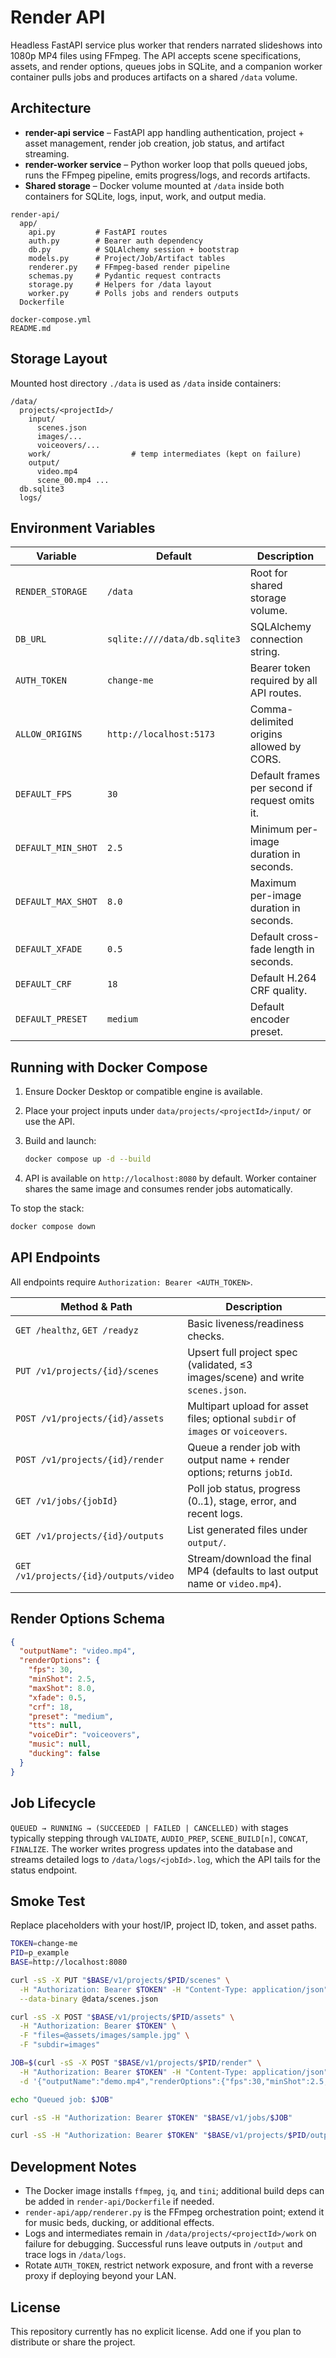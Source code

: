 # Render API

Headless FastAPI service plus worker that renders narrated slideshows into 1080p MP4 files using FFmpeg. The API accepts scene specifications, assets, and render options, queues jobs in SQLite, and a companion worker container pulls jobs and produces artifacts on a shared `/data` volume.

## Architecture

- **render-api service** – FastAPI app handling authentication, project + asset management, render job creation, job status, and artifact streaming.
- **render-worker service** – Python worker loop that polls queued jobs, runs the FFmpeg pipeline, emits progress/logs, and records artifacts.
- **Shared storage** – Docker volume mounted at `/data` inside both containers for SQLite, logs, input, work, and output media.

```
render-api/
  app/
    api.py         # FastAPI routes
    auth.py        # Bearer auth dependency
    db.py          # SQLAlchemy session + bootstrap
    models.py      # Project/Job/Artifact tables
    renderer.py    # FFmpeg-based render pipeline
    schemas.py     # Pydantic request contracts
    storage.py     # Helpers for /data layout
    worker.py      # Polls jobs and renders outputs
  Dockerfile

docker-compose.yml
README.md
```

## Storage Layout

Mounted host directory `./data` is used as `/data` inside containers:

```
/data/
  projects/<projectId>/
    input/
      scenes.json
      images/...
      voiceovers/...
    work/                  # temp intermediates (kept on failure)
    output/
      video.mp4
      scene_00.mp4 ...
  db.sqlite3
  logs/
```

## Environment Variables

| Variable | Default | Description |
| --- | --- | --- |
| `RENDER_STORAGE` | `/data` | Root for shared storage volume. |
| `DB_URL` | `sqlite:////data/db.sqlite3` | SQLAlchemy connection string. |
| `AUTH_TOKEN` | `change-me` | Bearer token required by all API routes. |
| `ALLOW_ORIGINS` | `http://localhost:5173` | Comma-delimited origins allowed by CORS. |
| `DEFAULT_FPS` | `30` | Default frames per second if request omits it. |
| `DEFAULT_MIN_SHOT` | `2.5` | Minimum per-image duration in seconds. |
| `DEFAULT_MAX_SHOT` | `8.0` | Maximum per-image duration in seconds. |
| `DEFAULT_XFADE` | `0.5` | Default cross-fade length in seconds. |
| `DEFAULT_CRF` | `18` | Default H.264 CRF quality. |
| `DEFAULT_PRESET` | `medium` | Default encoder preset. |

## Running with Docker Compose

1. Ensure Docker Desktop or compatible engine is available.
2. Place your project inputs under `data/projects/<projectId>/input/` or use the API.
3. Build and launch:

   ```bash
   docker compose up -d --build
   ```

4. API is available on `http://localhost:8080` by default. Worker container shares the same image and consumes render jobs automatically.

To stop the stack:

```bash
docker compose down
```

## API Endpoints

All endpoints require `Authorization: Bearer <AUTH_TOKEN>`.

| Method & Path | Description |
| --- | --- |
| `GET /healthz`, `GET /readyz` | Basic liveness/readiness checks. |
| `PUT /v1/projects/{id}/scenes` | Upsert full project spec (validated, ≤3 images/scene) and write `scenes.json`. |
| `POST /v1/projects/{id}/assets` | Multipart upload for asset files; optional `subdir` of `images` or `voiceovers`. |
| `POST /v1/projects/{id}/render` | Queue a render job with output name + render options; returns `jobId`. |
| `GET /v1/jobs/{jobId}` | Poll job status, progress (0..1), stage, error, and recent logs. |
| `GET /v1/projects/{id}/outputs` | List generated files under `output/`. |
| `GET /v1/projects/{id}/outputs/video` | Stream/download the final MP4 (defaults to last output name or `video.mp4`). |

## Render Options Schema

```json
{
  "outputName": "video.mp4",
  "renderOptions": {
    "fps": 30,
    "minShot": 2.5,
    "maxShot": 8.0,
    "xfade": 0.5,
    "crf": 18,
    "preset": "medium",
    "tts": null,
    "voiceDir": "voiceovers",
    "music": null,
    "ducking": false
  }
}
```

## Job Lifecycle

`QUEUED → RUNNING → (SUCCEEDED | FAILED | CANCELLED)` with stages typically stepping through `VALIDATE`, `AUDIO_PREP`, `SCENE_BUILD[n]`, `CONCAT`, `FINALIZE`. The worker writes progress updates into the database and streams detailed logs to `/data/logs/<jobId>.log`, which the API tails for the status endpoint.

## Smoke Test

Replace placeholders with your host/IP, project ID, token, and asset paths.

```bash
TOKEN=change-me
PID=p_example
BASE=http://localhost:8080

curl -sS -X PUT "$BASE/v1/projects/$PID/scenes" \
  -H "Authorization: Bearer $TOKEN" -H "Content-Type: application/json" \
  --data-binary @data/scenes.json

curl -sS -X POST "$BASE/v1/projects/$PID/assets" \
  -H "Authorization: Bearer $TOKEN" \
  -F "files=@assets/images/sample.jpg" \
  -F "subdir=images"

JOB=$(curl -sS -X POST "$BASE/v1/projects/$PID/render" \
  -H "Authorization: Bearer $TOKEN" -H "Content-Type: application/json" \
  -d '{"outputName":"demo.mp4","renderOptions":{"fps":30,"minShot":2.5,"maxShot":8.0,"xfade":0.5,"crf":18,"preset":"medium","tts":null,"voiceDir":"voiceovers","music":null,"ducking":false}}' | jq -r '.jobId')

echo "Queued job: $JOB"

curl -sS -H "Authorization: Bearer $TOKEN" "$BASE/v1/jobs/$JOB"

curl -sS -H "Authorization: Bearer $TOKEN" "$BASE/v1/projects/$PID/outputs/video" -o dist/demo.mp4
```

## Development Notes

- The Docker image installs `ffmpeg`, `jq`, and `tini`; additional build deps can be added in `render-api/Dockerfile` if needed.
- `render-api/app/renderer.py` is the FFmpeg orchestration point; extend it for music beds, ducking, or additional effects.
- Logs and intermediates remain in `/data/projects/<projectId>/work` on failure for debugging. Successful runs leave outputs in `/output` and trace logs in `/data/logs`.
- Rotate `AUTH_TOKEN`, restrict network exposure, and front with a reverse proxy if deploying beyond your LAN.

## License

This repository currently has no explicit license. Add one if you plan to distribute or share the project.
